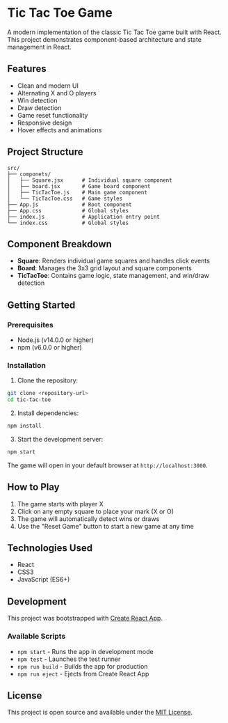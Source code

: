 # Tic Tac Toe Game

A modern implementation of the classic Tic Tac Toe game built with React. This project demonstrates component-based architecture and state management in React.

## Features

- Clean and modern UI
- Alternating X and O players
- Win detection
- Draw detection
- Game reset functionality
- Responsive design
- Hover effects and animations

## Project Structure

```
src/
├── componets/
│   ├── Square.jsx      # Individual square component
│   ├── board.jsx       # Game board component
│   ├── TicTacToe.js    # Main game component
│   └── TicTacToe.css   # Game styles
├── App.js              # Root component
├── App.css             # Global styles
├── index.js            # Application entry point
└── index.css           # Global styles
```

## Component Breakdown

- **Square**: Renders individual game squares and handles click events
- **Board**: Manages the 3x3 grid layout and square components
- **TicTacToe**: Contains game logic, state management, and win/draw detection

## Getting Started

### Prerequisites

- Node.js (v14.0.0 or higher)
- npm (v6.0.0 or higher)

### Installation

1. Clone the repository:
```bash
git clone <repository-url>
cd tic-tac-toe
```

2. Install dependencies:
```bash
npm install
```

3. Start the development server:
```bash
npm start
```

The game will open in your default browser at `http://localhost:3000`.

## How to Play

1. The game starts with player X
2. Click on any empty square to place your mark (X or O)
3. The game will automatically detect wins or draws
4. Use the "Reset Game" button to start a new game at any time

## Technologies Used

- React
- CSS3
- JavaScript (ES6+)

## Development

This project was bootstrapped with [Create React App](https://github.com/facebook/create-react-app).

### Available Scripts

- `npm start` - Runs the app in development mode
- `npm test` - Launches the test runner
- `npm run build` - Builds the app for production
- `npm run eject` - Ejects from Create React App

## License

This project is open source and available under the [MIT License](LICENSE).
